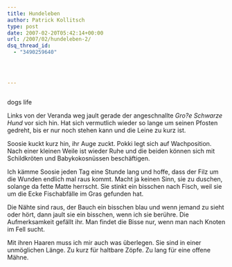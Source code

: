 ```yaml
---
title: Hundeleben
author: Patrick Kollitsch
type: post
date: 2007-02-20T05:42:14+00:00
url: /2007/02/hundeleben-2/
dsq_thread_id:
  - "3490259640"




---
```

<div class="flickr">
  <a href="http://www.flickr.com/photos/schreibblogade/395200117/"><img src="//farm1.static.flickr.com/127/395200117_5a61d0a6e1.jpg" class="flickr-photo" alt="" /></a></p> 
  
  <p>
    dogs life
  </p>
</div>

Links von der Veranda weg jault gerade der angeschnallte _Gro?e Schwarze Hund_ vor sich hin. Hat sich vermutlich wieder so lange um seinen Pfosten gedreht, bis er nur noch stehen kann und die Leine zu kurz ist. 

Soosie kuckt kurz hin, ihr Auge zuckt. Pokki legt sich auf Wachposition. Nach einer kleinen Weile ist wieder Ruhe und die beiden können sich mit Schildkröten und Babykokosnüssen beschäftigen. 

Ich kämme Soosie jeden Tag eine Stunde lang und hoffe, dass der Filz um die Wunden endlich mal raus kommt. Macht ja keinen Sinn, sie zu duschen, solange da fette Matte herrscht. Sie stinkt ein bisschen nach Fisch, weil sie um die Ecke Fischabfälle im Gras gefunden hat. 

Die Nähte sind raus, der Bauch ein bisschen blau und wenn jemand zu sieht oder hört, dann jault sie ein bisschen, wenn ich sie berühre. Die Aufmerksamkeit gefällt ihr. Man findet die Bisse nur, wenn man nach Knoten im Fell sucht.

Mit ihren Haaren muss ich mir auch was überlegen. Sie sind in einer unmöglichen Länge. Zu kurz für haltbare Zöpfe. Zu lang für eine offene Mähne.
